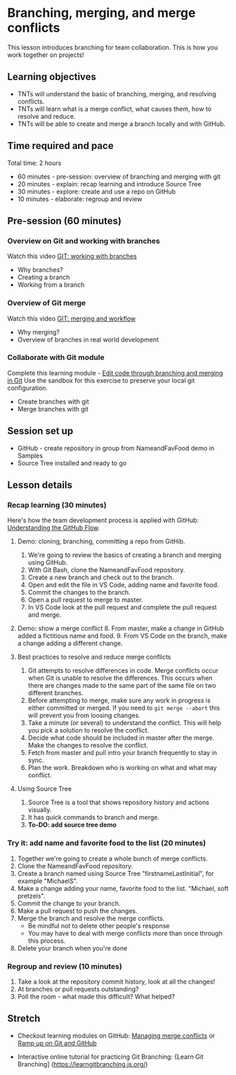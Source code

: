 # Branching, merging, and merge conflicts

This lesson introduces branching for team collaboration. This is how you work together on projects!

## Learning objectives

* TNTs will understand the basic of branching, merging, and resolving conflicts.
* TNTs will learn what is a merge conflict, what causes them, how to resolve and reduce.
* TNTs will be able to create and merge a branch locally and with GitHub.

## Time required and pace

Total time: 2 hours

* 60 minutes - pre-session: overview of branching and merging with git
* 20 minutes - explain: recap learning and introduce Source Tree
* 30 minutes - explore: create and use a repo on GitHub
* 10 minutes - elaborate: regroup and review

## Pre-session (60 minutes)

### Overview on Git and working with branches

Watch this video [GIT: working with branches](https://www.youtube.com/watch?v=JTE2Fn_sCZs)

* Why branches?
* Creating a branch
* Working from a branch

### Overview of Git merge

Watch this video [GIT: merging and workflow](https://www.youtube.com/watch?v=0iuqXh0oojo)

* Why merging?
* Overview of branches in real world development

### Collaborate with Git module

Complete this learning module - [Edit code through branching and merging in Git](https://docs.microsoft.com/en-us/learn/modules/branch-merge-git/)
Use the sandbox for this exercise to preserve your local git configuration.

* Create branches with git
* Merge branches with git

## Session set up

* GitHub - create repository in group from NameandFavFood demo in Samples
* Source Tree installed and ready to go

## Lesson details

### Recap learning (30 minutes)

Here's how the team development process is applied with GitHub: [Understanding the GitHub Flow](https://guides.github.com/introduction/flow/).

1. Demo: cloning, branching, committing a repo from GitHib.
    1. We're going to review the basics of creating a branch and merging using GitHub.
    2. With Git Bash, clone the NameandFavFood repository.
    3. Create a new branch and check out to the branch.
    4. Open and edit the file in VS Code, adding name and favorite food.
    5. Commit the changes to the branch.
    6. Open a pull request to merge to master.
    7. In VS Code look at the pull request and complete the pull request and merge.

2. Demo: show a merge conflict
    8. From master, make a change in GitHub added a fictitious name and food.
    9. From VS Code on the branch, make a change adding a different change.

3. Best practices to resolve and reduce merge conflicts
    1. Git attempts to resolve differences in code. Merge conflicts occur when Git is unable to resolve the differences. This occurs when there are changes made to the same part of the same file on two different branches.
    2. Before attempting to merge, make sure any work in progress is either committed or merged. If you need to `git merge --abort` this will prevent you from loosing changes.
    3. Take a minute (or several) to understand the conflict. This will help you pick a solution to resolve the conflict.
    4. Decide what code should be included in master after the merge. Make the changes to resolve the conflict.
    5. Fetch from master and pull intro your branch frequently to stay in sync.
    6. Plan the work. Breakdown who is working on what and what may conflict.

4. Using Source Tree
    1. Source Tree is a tool that shows repository history and actions visually.
    2. It has quick commands to branch and merge.  
    3. **To-DO: add source tree demo**

### Try it: add name and favorite food to the list (20 minutes)

1. Together we're going to create a whole bunch of merge conflicts.
2. Clone the NameandFavFood repository.
3. Create a branch named using Source Tree "firstnameLastInitial", for example "MichaelS".
4. Make a change adding your name, favorite food to the list. "Michael, soft pretzels".
5. Commit the change to your branch.
6. Make a pull request to push the changes.
7. Merge the branch and resolve the merge conflicts.
    * Be mindful not to delete other people's response
    * You may have to deal with merge conflicts more than once through this process.
8. Delete your branch when you're done

### Regroup and review (10 minutes)

1. Take a look at the repository commit history, look at all the changes!
2. At branches or pull requests outstanding?
3. Poll the room - what made this difficult? What helped?

## Stretch

* Checkout learning modules on GitHub: [Managing merge conflicts](https://lab.github.com/githubtraining/managing-merge-conflicts) or [Ramp up on Git and GitHub](https://lab.github.com/githubtraining/paths/ramp-up-on-git-and-github)

* Interactive online tutorial for practicing Git Branching: {Learn Git Branching] (https://learngitbranching.js.org/)
